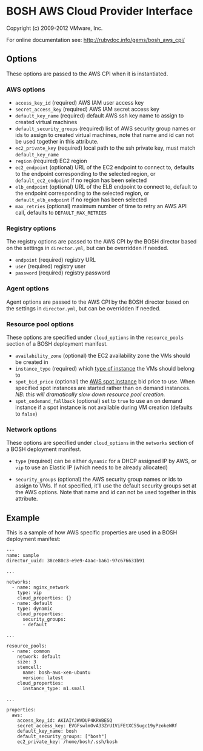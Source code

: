 # BOSH AWS Cloud Provider Interface
Copyright (c) 2009-2012 VMware, Inc.

For online documentation see: http://rubydoc.info/gems/bosh_aws_cpi/

## Options

These options are passed to the AWS CPI when it is instantiated.

### AWS options

* `access_key_id` (required)
  AWS IAM user access key
* `secret_access_key` (required)
  AWS IAM secret access key
* `default_key_name` (required)
  default AWS ssh key name to assign to created virtual machines
* `default_security_groups` (required)
  list of AWS security group names or ids to assign to created virtual machines, note that name and id can not be used together in this attribute.
* `ec2_private_key` (required)
  local path to the ssh private key, must match `default_key_name`
* `region` (required)
  EC2 region
* `ec2_endpoint` (optional)
  URL of the EC2 endpoint to connect to, defaults to the endpoint corresponding to the selected region,
  or `default_ec2_endpoint` if no region has been selected
* `elb_endpoint` (optional)
  URL of the ELB endpoint to connect to, default to the endpoint corresponding to the selected region,
  or `default_elb_endpoint` if no region has been selected
* `max_retries` (optional)
  maximum number of time to retry an AWS API call, defaults to `DEFAULT_MAX_RETRIES`

### Registry options

The registry options are passed to the AWS CPI by the BOSH director based on the settings in `director.yml`, but can be
overridden if needed.

* `endpoint` (required)
  registry URL
* `user` (required)
  registry user
* `password` (required)
  registry password

### Agent options

Agent options are passed to the AWS CPI by the BOSH director based on the settings in `director.yml`, but can be
overridden if needed.

### Resource pool options

These options are specified under `cloud_options` in the `resource_pools` section of a BOSH deployment manifest.

* `availability_zone` (optional)
  the EC2 availability zone the VMs should be created in
* `instance_type` (required)
  which [type of instance](http://aws.amazon.com/ec2/instance-types/) the VMs should belong to
* `spot_bid_price` (optional)
  the [AWS spot instance](http://aws.amazon.com/ec2/purchasing-options/spot-instances/) bid price to use.  When specified spot instances are started rather than on demand instances.  _NB: this will dramatically slow down resource pool creation._
* `spot_ondemand_fallback` (optional)
  set to `true` to use an on demand instance if a spot instance is not available during VM creation (defaults to `false`)

### Network options

These options are specified under `cloud_options` in the `networks` section of a BOSH deployment manifest.

* `type` (required)
  can be either `dynamic` for a DHCP assigned IP by AWS, or `vip` to use an Elastic IP (which needs to be already
  allocated)

* `security_groups` (optional)
  the AWS security group names or ids to assign to VMs. If not specified, it'll use the default security groups set at the AWS options. Note that name and id can not be used together in this attribute.

## Example

This is a sample of how AWS specific properties are used in a BOSH deployment manifest:

    ---
    name: sample
    director_uuid: 38ce80c3-e9e9-4aac-ba61-97c676631b91

    ...

    networks:
      - name: nginx_network
        type: vip
        cloud_properties: {}
      - name: default
        type: dynamic
        cloud_properties:
          security_groups:
          - default

    ...

    resource_pools:
      - name: common
        network: default
        size: 3
        stemcell:
          name: bosh-aws-xen-ubuntu
          version: latest
        cloud_properties:
          instance_type: m1.small

    ...

    properties:
      aws:
        access_key_id: AKIAIYJWVDUP4KRWBESQ
        secret_access_key: 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
        default_key_name: bosh
        default_security_groups: ["bosh"]
        ec2_private_key: /home/bosh/.ssh/bosh
